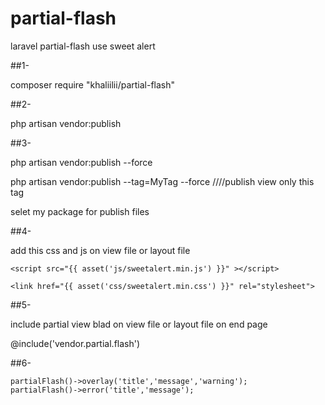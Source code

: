 # partial-flash
laravel partial-flash use sweet alert 


##1-

composer require "khaliilii/partial-flash"

##2-

php artisan vendor:publish

##3-

php artisan vendor:publish --force

php artisan vendor:publish --tag=MyTag --force        ////publish view only this tag

selet my package for publish files

##4-

add this css and js on view file or layout file

    <script src="{{ asset('js/sweetalert.min.js') }}" ></script>
    
    <link href="{{ asset('css/sweetalert.min.css') }}" rel="stylesheet">
    
##5-

include partial view blad  on view file or layout file on end page

@include('vendor.partial.flash')

##6- 

    partialFlash()->overlay('title','message','warning');
    partialFlash()->error('title','message');
